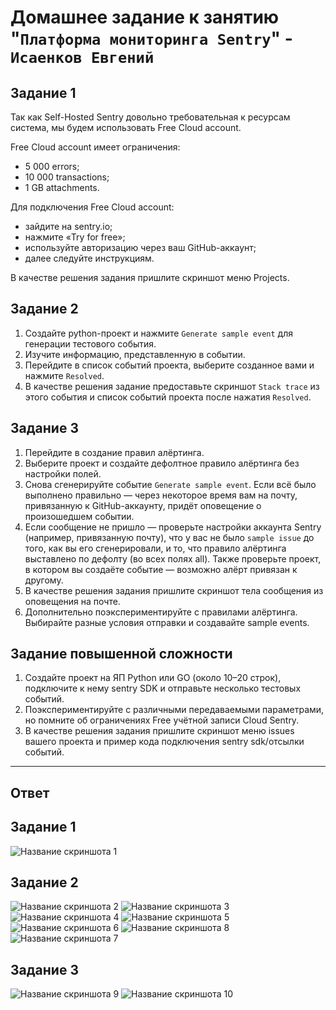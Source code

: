 # Домашнее задание к занятию "`Платформа мониторинга Sentry`" - `Исаенков Евгений`

## Задание 1

Так как Self-Hosted Sentry довольно требовательная к ресурсам система, мы будем использовать Free Сloud account.

Free Cloud account имеет ограничения:

- 5 000 errors;
- 10 000 transactions;
- 1 GB attachments.

Для подключения Free Cloud account:

- зайдите на sentry.io;
- нажмите «Try for free»;
- используйте авторизацию через ваш GitHub-аккаунт;
- далее следуйте инструкциям.

В качестве решения задания пришлите скриншот меню Projects.

## Задание 2

1. Создайте python-проект и нажмите `Generate sample event` для генерации тестового события.
1. Изучите информацию, представленную в событии.
1. Перейдите в список событий проекта, выберите созданное вами и нажмите `Resolved`.
1. В качестве решения задание предоставьте скриншот `Stack trace` из этого события и список событий проекта после нажатия `Resolved`.

## Задание 3

1. Перейдите в создание правил алёртинга.
2. Выберите проект и создайте дефолтное правило алёртинга без настройки полей.
3. Снова сгенерируйте событие `Generate sample event`.
Если всё было выполнено правильно — через некоторое время вам на почту, привязанную к GitHub-аккаунту, придёт оповещение о произошедшем событии.
4. Если сообщение не пришло — проверьте настройки аккаунта Sentry (например, привязанную почту), что у вас не было 
`sample issue` до того, как вы его сгенерировали, и то, что правило алёртинга выставлено по дефолту (во всех полях all).
Также проверьте проект, в котором вы создаёте событие — возможно алёрт привязан к другому.
5. В качестве решения задания пришлите скриншот тела сообщения из оповещения на почте.
6. Дополнительно поэкспериментируйте с правилами алёртинга. Выбирайте разные условия отправки и создавайте sample events. 

## Задание повышенной сложности

1. Создайте проект на ЯП Python или GO (около 10–20 строк), подключите к нему sentry SDK и отправьте несколько тестовых событий.
2. Поэкспериментируйте с различными передаваемыми параметрами, но помните об ограничениях Free учётной записи Cloud Sentry.
3. В качестве решения задания пришлите скриншот меню issues вашего проекта и пример кода подключения sentry sdk/отсылки событий.

---

## Ответ

## Задание 1

![Название скриншота 1](https://github.com/Udjin79/netology_hw/blob/main/img/10shmon4_1.png?raw=true)

## Задание 2

![Название скриншота 2](https://github.com/Udjin79/netology_hw/blob/main/img/10shmon4_2.png?raw=true)
![Название скриншота 3](https://github.com/Udjin79/netology_hw/blob/main/img/10shmon4_3.png?raw=true)
![Название скриншота 4](https://github.com/Udjin79/netology_hw/blob/main/img/10shmon4_4.png?raw=true)
![Название скриншота 5](https://github.com/Udjin79/netology_hw/blob/main/img/10shmon4_5.png?raw=true)
![Название скриншота 6](https://github.com/Udjin79/netology_hw/blob/main/img/10shmon4_6.png?raw=true)
![Название скриншота 8](https://github.com/Udjin79/netology_hw/blob/main/img/10shmon4_8.png?raw=true)
![Название скриншота 7](https://github.com/Udjin79/netology_hw/blob/main/img/10shmon4_7.png?raw=true)

## Задание 3

![Название скриншота 9](https://github.com/Udjin79/netology_hw/blob/main/img/10shmon4_9.png?raw=true)
![Название скриншота 10](https://github.com/Udjin79/netology_hw/blob/main/img/10shmon4_10.png?raw=true)
